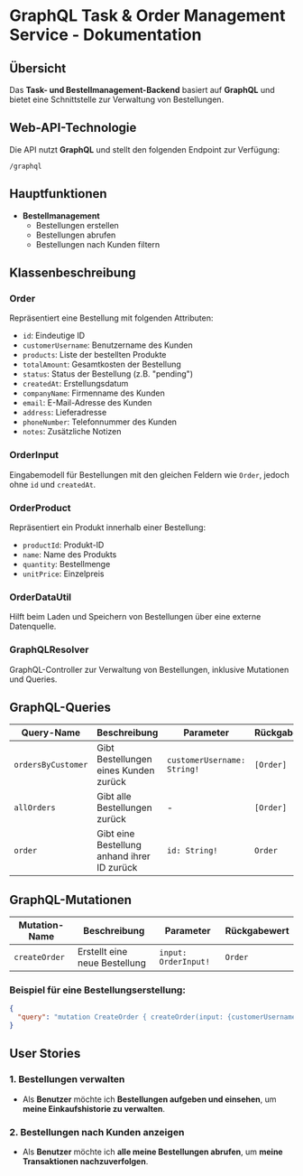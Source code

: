 # GraphQL Task & Order Management Service - Dokumentation

## Übersicht
Das **Task- und Bestellmanagement-Backend** basiert auf **GraphQL** und bietet eine Schnittstelle zur Verwaltung von Bestellungen.

## Web-API-Technologie
Die API nutzt **GraphQL** und stellt den folgenden Endpoint zur Verfügung:

```
/graphql
```

## Hauptfunktionen
- **Bestellmanagement**
  - Bestellungen erstellen
  - Bestellungen abrufen
  - Bestellungen nach Kunden filtern

## Klassenbeschreibung

### **Order**
Repräsentiert eine Bestellung mit folgenden Attributen:
- `id`: Eindeutige ID
- `customerUsername`: Benutzername des Kunden
- `products`: Liste der bestellten Produkte
- `totalAmount`: Gesamtkosten der Bestellung
- `status`: Status der Bestellung (z.B. "pending")
- `createdAt`: Erstellungsdatum
- `companyName`: Firmenname des Kunden
- `email`: E-Mail-Adresse des Kunden
- `address`: Lieferadresse
- `phoneNumber`: Telefonnummer des Kunden
- `notes`: Zusätzliche Notizen

### **OrderInput**
Eingabemodell für Bestellungen mit den gleichen Feldern wie `Order`, jedoch ohne `id` und `createdAt`.

### **OrderProduct**
Repräsentiert ein Produkt innerhalb einer Bestellung:
- `productId`: Produkt-ID
- `name`: Name des Produkts
- `quantity`: Bestellmenge
- `unitPrice`: Einzelpreis

### **OrderDataUtil**
Hilft beim Laden und Speichern von Bestellungen über eine externe Datenquelle.

### **GraphQLResolver**
GraphQL-Controller zur Verwaltung von Bestellungen, inklusive Mutationen und Queries.

## GraphQL-Queries

| Query-Name         | Beschreibung | Parameter | Rückgabewert |
|--------------------|-------------|-----------|--------------|
| `ordersByCustomer` | Gibt Bestellungen eines Kunden zurück | `customerUsername: String!` | `[Order]` |
| `allOrders`       | Gibt alle Bestellungen zurück | - | `[Order]` |
| `order`           | Gibt eine Bestellung anhand ihrer ID zurück | `id: String!` | `Order` |

## GraphQL-Mutationen

| Mutation-Name  | Beschreibung | Parameter | Rückgabewert |
|---------------|-------------|-----------|--------------|
| `createOrder` | Erstellt eine neue Bestellung | `input: OrderInput!` | `Order` |

### Beispiel für eine Bestellungserstellung:
```json
{
  "query": "mutation CreateOrder { createOrder(input: {customerUsername: \"lala2\", companyName: \"lala\", email: \"lala@gmail.com\", address: \"Lala Street\", phoneNumber: \"123456789\", notes: \"lala\", products: [{ productId: \"J003\", quantity: 2 }]}) { id customerUsername totalAmount status createdAt products { productId name quantity unitPrice } } }"
}
```

## User Stories

### **1. Bestellungen verwalten**
- Als **Benutzer** möchte ich **Bestellungen aufgeben und einsehen**, um **meine Einkaufshistorie zu verwalten**.

### **2. Bestellungen nach Kunden anzeigen**
- Als **Benutzer** möchte ich **alle meine Bestellungen abrufen**, um **meine Transaktionen nachzuverfolgen**.

